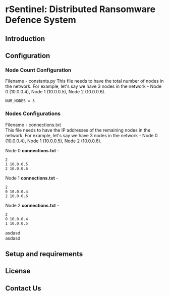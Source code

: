 # rSentinel: Distributed Ransomware Defence System

## Introduction

## Configuration

### Node Count Configuration
Filename - constants.py
This file needs to have the total number of nodes in the network. For example, let's say we have 3 nodes in the network - Node 0 (10.0.0.4), Node 1 (10.0.0.5), Node 2 (10.0.0.6).  

```
NUM_NODES = 3
```

### Nodes Configurations
Filename - connections.txt  
This file needs to have the IP addresses of the remaining nodes in the network. For example, let's say we have 3 nodes in the network - Node 0 (10.0.0.4), Node 1 (10.0.0.5), Node 2 (10.0.0.6).  

Node 0 **connections.txt** -
```
2  
1 10.0.0.5  
2 10.0.0.6  
```
Node 1 **connections.txt** -
```
2  
0 10.0.0.4  
2 10.0.0.6  
```
Node 2 **connections.txt** -
```
2  
0 10.0.0.4  
1 10.0.0.5  
```
asdasd  
asdasd

## Setup and requirements

## License

## Contact Us
